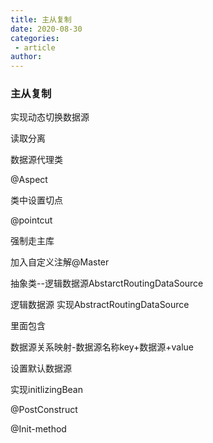 ```yaml
---
title: 主从复制
date: 2020-08-30
categories:
 - article
author:
---
```

### 主从复制

实现动态切换数据源

读取分离



数据源代理类

@Aspect



类中设置切点

@pointcut



强制走主库

加入自定义注解@Master

抽象类--逻辑数据源AbstarctRoutingDataSource

逻辑数据源 实现AbstractRoutingDataSource



里面包含

数据源关系映射-数据源名称key+数据源+value

设置默认数据源  



实现initlizingBean

@PostConstruct

@Init-method





